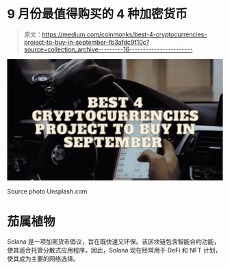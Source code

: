 # 9 月份最值得购买的 4 种加密货币

> 原文：<https://medium.com/coinmonks/best-4-cryptocurrencies-project-to-buy-in-september-fb3afdc9f10c?source=collection_archive---------16----------------------->

![](img/f19f78393ae675438e3c40d497a0879b.png)

Source photo Unsplash.com

# 茄属植物

Solana 是一项加密货币倡议，旨在既快速又环保。该区块链包含智能合约功能，使其适合托管分散式应用程序。因此，Solana 现在经常用于 DeFi 和 NFT 计划，使其成为主要的网络选择。